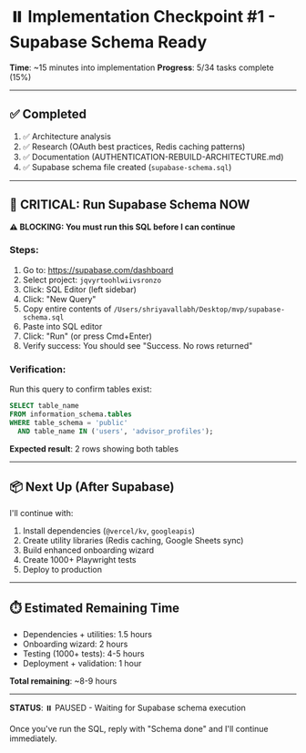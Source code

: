# ⏸️ Implementation Checkpoint #1 - Supabase Schema Ready

**Time**: ~15 minutes into implementation
**Progress**: 5/34 tasks complete (15%)

---

## ✅ Completed

1. ✅ Architecture analysis
2. ✅ Research (OAuth best practices, Redis caching patterns)
3. ✅ Documentation (AUTHENTICATION-REBUILD-ARCHITECTURE.md)
4. ✅ Supabase schema file created (`supabase-schema.sql`)

---

## 🎯 CRITICAL: Run Supabase Schema NOW

**⚠️ BLOCKING: You must run this SQL before I can continue**

### Steps:
1. Go to: https://supabase.com/dashboard
2. Select project: `jqvyrtoohlwiivsronzo`
3. Click: SQL Editor (left sidebar)
4. Click: "New Query"
5. Copy entire contents of `/Users/shriyavallabh/Desktop/mvp/supabase-schema.sql`
6. Paste into SQL editor
7. Click: "Run" (or press Cmd+Enter)
8. Verify success: You should see "Success. No rows returned"

### Verification:
Run this query to confirm tables exist:
```sql
SELECT table_name
FROM information_schema.tables
WHERE table_schema = 'public'
  AND table_name IN ('users', 'advisor_profiles');
```

**Expected result**: 2 rows showing both tables

---

## 📦 Next Up (After Supabase)

I'll continue with:
1. Install dependencies (`@vercel/kv`, `googleapis`)
2. Create utility libraries (Redis caching, Google Sheets sync)
3. Build enhanced onboarding wizard
4. Create 1000+ Playwright tests
5. Deploy to production

---

## ⏱️ Estimated Remaining Time

- Dependencies + utilities: 1.5 hours
- Onboarding wizard: 2 hours
- Testing (1000+ tests): 4-5 hours
- Deployment + validation: 1 hour

**Total remaining**: ~8-9 hours

---

**STATUS**: ⏸️ PAUSED - Waiting for Supabase schema execution

Once you've run the SQL, reply with "Schema done" and I'll continue immediately.
